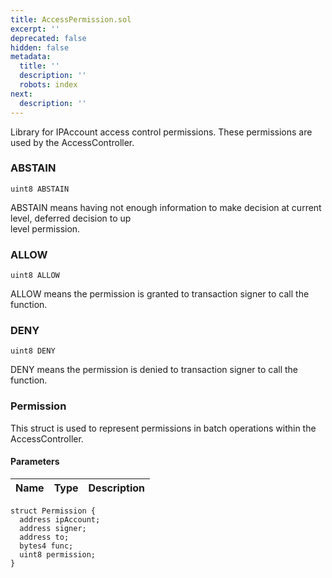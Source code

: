 ```yaml
---
title: AccessPermission.sol
excerpt: ''
deprecated: false
hidden: false
metadata:
  title: ''
  description: ''
  robots: index
next:
  description: ''
---
```

Library for IPAccount access control permissions. These permissions are used by the AccessController.

### ABSTAIN

```solidity
uint8 ABSTAIN
```

ABSTAIN means having not enough information to make decision at current level, deferred decision to up\
level permission.

### ALLOW

```solidity
uint8 ALLOW
```

ALLOW means the permission is granted to transaction signer to call the function.

### DENY

```solidity
uint8 DENY
```

DENY means the permission is denied to transaction signer to call the function.

### Permission

This struct is used to represent permissions in batch operations within the AccessController.

#### Parameters

| Name | Type | Description |
| ---- | ---- | ----------- |

```solidity
struct Permission {
  address ipAccount;
  address signer;
  address to;
  bytes4 func;
  uint8 permission;
}
```
